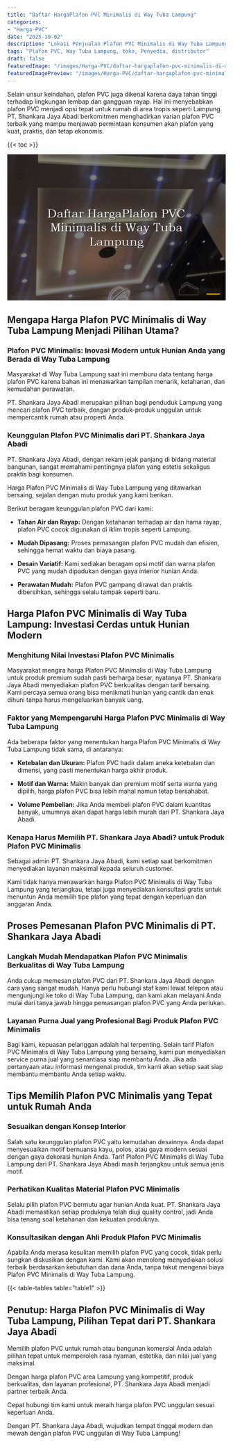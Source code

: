 ```yaml
---
title: "Daftar HargaPlafon PVC Minimalis di Way Tuba Lampung"
categories:
- "Harga-PVC"
date: "2025-10-02"
description: "Lokasi Penjualan Plafon PVC Minimalis di Way Tuba Lampung untuk hunian, perkantoran, serta ritel. Produk unggulan, beragam motif, variasi warna elegan, dengan servis penempatan dikerjakan oleh tenaga ahli ahli serta kepastian resmi!|Layanan distribusi Plafon PVC Minimalis di Way Tuba Lampung bagi keperluan hunian, perkantoran, atau ritel, beserta produk terbaik dan pemasangan oleh tim profesional serta garansi resmi.|Alternatif Plafon PVC Minimalis di Way Tuba Lampung yang terpercaya bagi rumah, office, serta ritel, dengan produk terbaik dan instalasi oleh teknisi ahli serta garansi resmi.|Distribusi Plafon PVC Minimalis di Way Tuba Lampung bagi tempat tinggal, kantor, serta ritel, dengan material unggulan dan pemasangan ditangani oleh teknisi ahli, dilengkapi beserta jaminan resmi.}"
tags: "Plafon PVC, Way Tuba Lampung, toko, Penyedia, distributor"
draft: false
featuredImage: "/images/Harga-PVC/daftar-hargaplafon-pvc-minimalis-di-way-tuba-lampung.png"
featuredImagePreview: "/images/Harga-PVC/daftar-hargaplafon-pvc-minimalis-di-way-tuba-lampung.png"
---
```


Selain unsur keindahan, plafon PVC juga dikenal karena daya tahan tinggi terhadap lingkungan lembap dan gangguan rayap. Hal ini menyebabkan plafon PVC menjadi opsi tepat untuk rumah di area tropis seperti Lampung. PT. Shankara Jaya Abadi berkomitmen menghadirkan varian plafon PVC terbaik yang mampu menjawab permintaan konsumen akan plafon yang kuat, praktis, dan tetap ekonomis.

{{< toc >}}

![Daftar HargaPlafon PVC Minimalis di Way Tuba Lampung](/images/Harga-PVC/Daftar-HargaPlafon-PVC-Minimalis-di-Way-Tuba-Lampung.png)

## Mengapa Harga Plafon PVC Minimalis di Way Tuba Lampung Menjadi Pilihan Utama?

### Plafon PVC Minimalis: Inovasi Modern untuk Hunian Anda yang Berada di Way Tuba Lampung

Masyarakat di Way Tuba Lampung saat ini memburu data tentang harga plafon PVC karena bahan ini menawarkan tampilan menarik, ketahanan, dan kemudahan perawatan.

PT. Shankara Jaya Abadi merupakan pilihan bagi penduduk Lampung yang mencari plafon PVC terbaik, dengan produk-produk unggulan untuk mempercantik rumah atau properti Anda.

### Keunggulan Plafon PVC Minimalis dari PT. Shankara Jaya Abadi

PT. Shankara Jaya Abadi, dengan rekam jejak panjang di bidang material bangunan, sangat memahami pentingnya plafon yang estetis sekaligus praktis bagi konsumen.

Harga Plafon PVC Minimalis di Way Tuba Lampung yang ditawarkan bersaing, sejalan dengan mutu produk yang kami berikan.

Berikut beragam keunggulan plafon PVC dari kami:

- **Tahan Air dan Rayap:** Dengan ketahanan terhadap air dan hama rayap, plafon PVC cocok digunakan di iklim tropis seperti Lampung.

- **Mudah Dipasang:** Proses pemasangan plafon PVC mudah dan efisien, sehingga hemat waktu dan biaya pasang.

- **Desain Variatif:** Kami sediakan beragam opsi motif dan warna plafon PVC yang mudah dipadukan dengan gaya interior hunian Anda.

- **Perawatan Mudah:** Plafon PVC gampang dirawat dan praktis dibersihkan, sehingga selalu tampak seperti baru.

## Harga Plafon PVC Minimalis di Way Tuba Lampung: Investasi Cerdas untuk Hunian Modern

### Menghitung Nilai Investasi Plafon PVC Minimalis

Masyarakat mengira harga Plafon PVC Minimalis di Way Tuba Lampung untuk produk premium sudah pasti berharga besar, nyatanya PT. Shankara Jaya Abadi menyediakan plafon PVC berkualitas dengan tarif bersaing. Kami percaya semua orang bisa menikmati hunian yang cantik dan enak dihuni tanpa harus mengeluarkan banyak uang.

### Faktor yang Mempengaruhi Harga Plafon PVC Minimalis di Way Tuba Lampung

Ada beberapa faktor yang menentukan harga Plafon PVC Minimalis di Way Tuba Lampung tidak sama, di antaranya:

- **Ketebalan dan Ukuran:** Plafon PVC hadir dalam aneka ketebalan dan dimensi, yang pasti menentukan harga akhir produk.

- **Motif dan Warna:** Makin banyak dan premium motif serta warna yang dipilih, harga plafon PVC bisa lebih mahal namun tetap bersahabat.

- **Volume Pembelian:** Jika Anda membeli plafon PVC dalam kuantitas banyak, umumnya akan dapat harga lebih murah dari PT. Shankara Jaya Abadi.

### Kenapa Harus Memilih PT. Shankara Jaya Abadi? untuk Produk Plafon PVC Minimalis

Sebagai admin PT. Shankara Jaya Abadi, kami setiap saat berkomitmen menyediakan layanan maksimal kepada seluruh customer.

Kami tidak hanya menawarkan harga Plafon PVC Minimalis di Way Tuba Lampung yang terjangkau, tetapi juga menyediakan konsultasi gratis untuk menuntun Anda memilih tipe plafon yang tepat dengan keperluan dan anggaran Anda.

## Proses Pemesanan Plafon PVC Minimalis di PT. Shankara Jaya Abadi

### Langkah Mudah Mendapatkan Plafon PVC Minimalis Berkualitas di Way Tuba Lampung

Anda cukup memesan plafon PVC dari PT. Shankara Jaya Abadi dengan cara yang sangat mudah. Hanya perlu hubungi staf kami lewat telepon atau mengunjungi ke toko di Way Tuba Lampung, dan kami akan melayani Anda mulai dari tanya jawab hingga pemasangan plafon PVC yang Anda perlukan.

### Layanan Purna Jual yang Profesional Bagi Produk Plafon PVC Minimalis

Bagi kami, kepuasan pelanggan adalah hal terpenting. Selain tarif Plafon PVC Minimalis di Way Tuba Lampung yang bersaing, kami pun menyediakan service purna jual yang senantiasa siap membantu Anda. Jika ada pertanyaan atau informasi mengenai produk, tim kami akan setiap saat siap membantu membantu Anda setiap waktu.

## Tips Memilih Plafon PVC Minimalis yang Tepat untuk Rumah Anda

### Sesuaikan dengan Konsep Interior

Salah satu keunggulan plafon PVC yaitu kemudahan desainnya. Anda dapat menyesuaikan motif bernuansa kayu, polos, atau gaya modern sesuai dengan gaya dekorasi hunian Anda. Tarif Plafon PVC Minimalis di Way Tuba Lampung dari PT. Shankara Jaya Abadi masih terjangkau untuk semua jenis motif.

### Perhatikan Kualitas Material Plafon PVC Minimalis

Selalu pilih plafon PVC bermutu agar hunian Anda kuat. PT. Shankara Jaya Abadi memastikan setiap produknya telah diuji quality control, jadi Anda bisa tenang soal ketahanan dan kekuatan produknya.

### Konsultasikan dengan Ahli Produk Plafon PVC Minimalis

Apabila Anda merasa kesulitan memilih plafon PVC yang cocok, tidak perlu sungkan diskusikan dengan kami. Kami akan menolong menyediakan solusi terbaik berdasarkan kebutuhan dan dana Anda, tanpa takut mengenai biaya Plafon PVC Minimalis di Way Tuba Lampung.

{{< table-tables table="table1" >}}

## Penutup: Harga Plafon PVC Minimalis di Way Tuba Lampung, Pilihan Tepat dari PT. Shankara Jaya Abadi

Memilih plafon PVC untuk rumah atau bangunan komersial Anda adalah pilihan tepat untuk memperoleh rasa nyaman, estetika, dan nilai jual yang maksimal.

Dengan harga plafon PVC area Lampung yang kompetitif, produk berkualitas, dan layanan profesional, PT. Shankara Jaya Abadi menjadi partner terbaik Anda.

Cepat hubungi tim kami untuk meraih harga plafon PVC unggulan sesuai keperluan Anda.

Dengan PT. Shankara Jaya Abadi, wujudkan tempat tinggal modern dan mewah dengan plafon PVC unggulan di Way Tuba Lampung!
